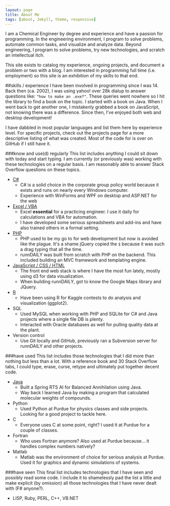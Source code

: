 ```yaml
---
layout: page
title: About Me
tags: [about, Jekyll, theme, responsive]
---
```


I am a Chemical Engineer by degree and experience and have a passion for programming.  In the engineering environment, I program to solve problems, automate common tasks, and visualize and analyze data.  Beyond engineering, I program to solve problems, try new technologies, and scratch an intellectual itch.

This site exists to catalog my experience, ongoing projects, and document a problem or two with a blog.  I am interested in programming full time (i.e. employment) so this site is an exhibition of my skills to that end.

##skills / experience
I have been involved in programming since I was 14.  Back then (ca. 2002), I was using yahoo! over 28k dialup to answer questions like: ``"how to make an .exe?"``.  These queries went nowhere so I hit the library to find a book on the topic.  I started with a book on Java.  When I went back to get another one, I mistakenly grabbed a book on JavaScript, not knowing there was a difference.  Since then, I've enjoyed both web and desktop development!

I have dabbled in most popular languages and list them here by experience level.  For specific projects, check out the projects page for a more descriptive listing of what was created.  Most of the code for is over on GitHub if I still have it.

###know and use(d) regularly
This list includes anything I could sit down with today and start typing.  I am currently (or previously was) working with these technologies on a regular basis.  I am reasonably able to answer Stack Overflow questions on these topics.

 - [C#][1]
   - C# is a solid choice in the corporate group policy world because it exists and runs on nearly every Windows computer.
   - Experience with WinForms and WPF on desktop and ASP.NET for the web
 - [Excel / VBA](/project/excel/)
   - Excel **essential** for a practicing engineer.  I use it daily for calculations and VBA for automation.
   - I have developed some serious spreadsheets and add-ins and have also trained others in a formal setting.
 - [PHP](/project/runndaily-portfolio-page/)
   - PHP used to be my go to for web development but now is avoided like the plague.  It's a shame jQuery copied the `$` because it was such a drag typing that all the time.
   - runnDAILY was built from scratch with PHP on the backend.  This included building an MVC framework and templating engine.
 - [JavaScript / CSS / HTML](/project/html-css-javascript/)
     - The front end web stack is where I have the most fun lately, mostly using d3 for data visualization.
     - When building runnDAILY, got to know the Google Maps library and JQuery.
 - [R](/project/kaggle-contest-portfolio/)
   - Have been using R for Kaggle contests to do analysis and visualization (ggplot2).
 - SQL
   - Used MySQL when working with PHP and SQLite for C# and Java projects where a single file DB is plenty.
   - Interacted with Oracle databases as well for pulling quality data at the plant.
 - Version control
   - Use Git locally and GitHub, previously ran a Subversion server for runnDAILY and other projects.

###have used
This list includes those technologies that I did more than nothing but less than a lot.  With a reference book and 30 Stack Overflow tabs, I could type, erase, curse, retype and ultimately put together decent code.

 - [Java](/project/java-and-spring-rts-ai/)
   - Built a Spring RTS AI for Balanced Annihilation using Java.
   - Way back I learned Java by making a program that calculated molecular weights of compounds.
 - Python
   - Used Python at Purdue for physics classes and side projects.  Looking for a good project to tackle here.
 - C
   - Everyone uses C at some point, right?  I used it at Purdue for a couple of classes.
 - Fortran
   - Who uses Fortran anymore?  Also used at Purdue because... it handles complex numbers natively?
 - Matlab
   - Matlab was the environment of choice for serious analysis at Purdue.  Used it for graphics and dynamic simulations of systems.

###have seen
This final list includes technologies that I have seen and possibly read some code.  I include it to shamelessly pad the list a little and make explicit (by omission) all those technologies that I have never dealt with (F# anyone?).

 - LISP, Ruby, PERL, C++, VB.NET

[1]: /project/c(sharp)-portfolio-page/
